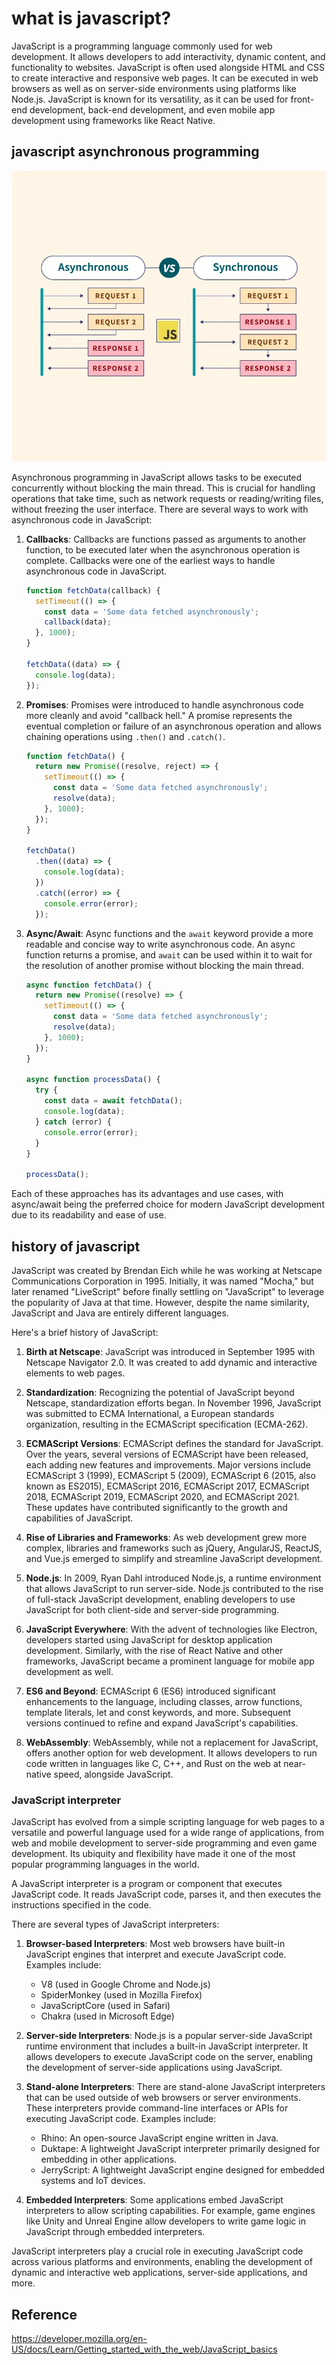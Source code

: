 # what is javascript?

JavaScript is a programming language commonly used for web development. It allows developers to add interactivity, dynamic content, and functionality to websites. JavaScript is often used alongside HTML and CSS to create interactive and responsive web pages. It can be executed in web browsers as well as on server-side environments using platforms like Node.js. JavaScript is known for its versatility, as it can be used for front-end development, back-end development, and even mobile app development using frameworks like React Native.

## javascript asynchronous programming

![javascript asynchronous programming](synchronous-vs-asynchronous-javascript-thumbnail.webp)

Asynchronous programming in JavaScript allows tasks to be executed concurrently without blocking the main thread. This is crucial for handling operations that take time, such as network requests or reading/writing files, without freezing the user interface. There are several ways to work with asynchronous code in JavaScript:

1. **Callbacks**: Callbacks are functions passed as arguments to another function, to be executed later when the asynchronous operation is complete. Callbacks were one of the earliest ways to handle asynchronous code in JavaScript.

   ```javascript
   function fetchData(callback) {
     setTimeout(() => {
       const data = 'Some data fetched asynchronously';
       callback(data);
     }, 1000);
   }

   fetchData((data) => {
     console.log(data);
   });
   ```

2. **Promises**: Promises were introduced to handle asynchronous code more cleanly and avoid "callback hell." A promise represents the eventual completion or failure of an asynchronous operation and allows chaining operations using `.then()` and `.catch()`.

   ```javascript
   function fetchData() {
     return new Promise((resolve, reject) => {
       setTimeout(() => {
         const data = 'Some data fetched asynchronously';
         resolve(data);
       }, 1000);
     });
   }

   fetchData()
     .then((data) => {
       console.log(data);
     })
     .catch((error) => {
       console.error(error);
     });
   ```

3. **Async/Await**: Async functions and the `await` keyword provide a more readable and concise way to write asynchronous code. An async function returns a promise, and `await` can be used within it to wait for the resolution of another promise without blocking the main thread.

   ```javascript
   async function fetchData() {
     return new Promise((resolve) => {
       setTimeout(() => {
         const data = 'Some data fetched asynchronously';
         resolve(data);
       }, 1000);
     });
   }

   async function processData() {
     try {
       const data = await fetchData();
       console.log(data);
     } catch (error) {
       console.error(error);
     }
   }

   processData();
   ```

Each of these approaches has its advantages and use cases, with async/await being the preferred choice for modern JavaScript development due to its readability and ease of use.

## history of javascript

JavaScript was created by Brendan Eich while he was working at Netscape Communications Corporation in 1995. Initially, it was named "Mocha," but later renamed "LiveScript" before finally settling on "JavaScript" to leverage the popularity of Java at that time. However, despite the name similarity, JavaScript and Java are entirely different languages.

Here's a brief history of JavaScript:

1. **Birth at Netscape**: JavaScript was introduced in September 1995 with Netscape Navigator 2.0. It was created to add dynamic and interactive elements to web pages.

2. **Standardization**: Recognizing the potential of JavaScript beyond Netscape, standardization efforts began. In November 1996, JavaScript was submitted to ECMA International, a European standards organization, resulting in the ECMAScript specification (ECMA-262).

3. **ECMAScript Versions**: ECMAScript defines the standard for JavaScript. Over the years, several versions of ECMAScript have been released, each adding new features and improvements. Major versions include ECMAScript 3 (1999), ECMAScript 5 (2009), ECMAScript 6 (2015, also known as ES2015), ECMAScript 2016, ECMAScript 2017, ECMAScript 2018, ECMAScript 2019, ECMAScript 2020, and ECMAScript 2021. These updates have contributed significantly to the growth and capabilities of JavaScript.

4. **Rise of Libraries and Frameworks**: As web development grew more complex, libraries and frameworks such as jQuery, AngularJS, ReactJS, and Vue.js emerged to simplify and streamline JavaScript development.

5. **Node.js**: In 2009, Ryan Dahl introduced Node.js, a runtime environment that allows JavaScript to run server-side. Node.js contributed to the rise of full-stack JavaScript development, enabling developers to use JavaScript for both client-side and server-side programming.

6. **JavaScript Everywhere**: With the advent of technologies like Electron, developers started using JavaScript for desktop application development. Similarly, with the rise of React Native and other frameworks, JavaScript became a prominent language for mobile app development as well.

7. **ES6 and Beyond**: ECMAScript 6 (ES6) introduced significant enhancements to the language, including classes, arrow functions, template literals, let and const keywords, and more. Subsequent versions continued to refine and expand JavaScript's capabilities.

8. **WebAssembly**: WebAssembly, while not a replacement for JavaScript, offers another option for web development. It allows developers to run code written in languages like C, C++, and Rust on the web at near-native speed, alongside JavaScript.

### JavaScript interpreter

JavaScript has evolved from a simple scripting language for web pages to a versatile and powerful language used for a wide range of applications, from web and mobile development to server-side programming and even game development. Its ubiquity and flexibility have made it one of the most popular programming languages in the world.

A JavaScript interpreter is a program or component that executes JavaScript code. It reads JavaScript code, parses it, and then executes the instructions specified in the code.

There are several types of JavaScript interpreters:

1. **Browser-based Interpreters**: Most web browsers have built-in JavaScript engines that interpret and execute JavaScript code. Examples include:
   - V8 (used in Google Chrome and Node.js)
   - SpiderMonkey (used in Mozilla Firefox)
   - JavaScriptCore (used in Safari)
   - Chakra (used in Microsoft Edge)

2. **Server-side Interpreters**: Node.js is a popular server-side JavaScript runtime environment that includes a built-in JavaScript interpreter. It allows developers to execute JavaScript code on the server, enabling the development of server-side applications using JavaScript.

3. **Stand-alone Interpreters**: There are stand-alone JavaScript interpreters that can be used outside of web browsers or server environments. These interpreters provide command-line interfaces or APIs for executing JavaScript code. Examples include:
   - Rhino: An open-source JavaScript engine written in Java.
   - Duktape: A lightweight JavaScript interpreter primarily designed for embedding in other applications.
   - JerryScript: A lightweight JavaScript engine designed for embedded systems and IoT devices.

4. **Embedded Interpreters**: Some applications embed JavaScript interpreters to allow scripting capabilities. For example, game engines like Unity and Unreal Engine allow developers to write game logic in JavaScript through embedded interpreters.

JavaScript interpreters play a crucial role in executing JavaScript code across various platforms and environments, enabling the development of dynamic and interactive web applications, server-side applications, and more.

## Reference

 <https://developer.mozilla.org/en-US/docs/Learn/Getting_started_with_the_web/JavaScript_basics>
